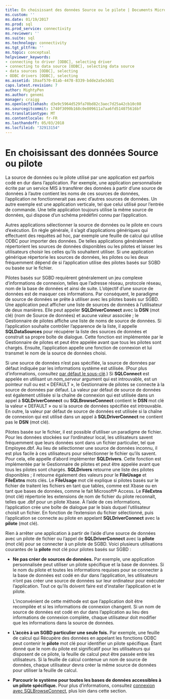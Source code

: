```yaml
---
title: En choisissant des données Source ou le pilote | Documents Microsoft
ms.custom: ''
ms.date: 01/19/2017
ms.prod: sql
ms.prod_service: connectivity
ms.reviewer: ''
ms.suite: sql
ms.technology: connectivity
ms.tgt_pltfrm: ''
ms.topic: conceptual
helpviewer_keywords:
- connecting to driver [ODBC], selecting driver
- connecting to data source [ODBC], selecting data source
- data sources [ODBC], selecting
- ODBC drivers [ODBC], selecting
ms.assetid: 10aaf570-01ab-4478-8339-bdde2a5e3dd1
caps.latest.revision: 7
author: MightyPen
ms.author: genemi
manager: craigg
ms.openlocfilehash: d3e9c5964d529fa70bd82c3aec7d25a42cb10c08
ms.sourcegitcommit: 1740f3090b168c0e809611a7aa6fd514075616bf
ms.translationtype: MT
ms.contentlocale: fr-FR
ms.lasthandoff: 05/03/2018
ms.locfileid: "32913154"
---
```

# <a name="choosing-a-data-source-or-driver"></a>En choisissant des données Source ou pilote
La source de données ou le pilote utilisé par une application est parfois codé en dur dans l’application. Par exemple, une application personnalisée écrite par un service MIS à transférer des données à partir d’une source de données à l’autre contient les noms de ces sources de données, l’application ne fonctionnerait pas avec d’autres sources de données. Un autre exemple est une application verticale, tel que celui utilisé pour l’entrée de commande. Une telle application toujours utilise la même source de données, qui dispose d’un schéma prédéfini connu par l’application.  
  
 Autres applications sélectionner la source de données ou le pilote en cours d’exécution. En règle générale, il s’agit d’applications génériques qui effectuent des requêtes ad hoc, par exemple une feuille de calcul qui utilise ODBC pour importer des données. De telles applications généralement répertorient les sources de données disponibles ou les pilotes et laisser les utilisateurs choisir les celles qu’ils souhaitent utiliser. Si une application générique répertorie les sources de données, les pilotes ou les deux fréquemment dépend de si l’application utilise des pilotes basés sur SGBD ou basée sur le fichier.  
  
 Pilotes basés sur SGBD requièrent généralement un jeu complexe d’informations de connexion, telles que l’adresse réseau, protocole réseau, nom de la base de données et ainsi de suite. L’objectif d’une source de données est de masquer ces informations. Par conséquent, le paradigme de source de données se prête à utiliser avec les pilotes basés sur SGBD. Une application peut afficher une liste de sources de données à l’utilisateur de deux manières. Elle peut appeler **SQLDriverConnect** avec la **DSN** (mot clé) (nom de Source de données) et aucune valeur associée ; le Gestionnaire de pilotes affiche une liste de noms de source de données. Si l’application souhaite contrôler l’apparence de la liste, il appelle **SQLDataSources** pour récupérer la liste des sources de données et construit sa propre boîte de dialogue. Cette fonction est implémentée par le Gestionnaire de pilotes et peut être appelée avant que tous les pilotes sont chargés. Ensuite, l’application appelle une fonction de connexion et lui transmet le nom de la source de données choisi.  
  
 Si une source de données n’est pas spécifiée, la source de données par défaut indiquée par les informations système est utilisée. (Pour plus d’informations, consultez [par défaut le sous-clé](../../../odbc/reference/install/default-subkey.md).) Si **SQLConnect** est appelée en utilisant un *nom_serveur* argument qui est introuvable, est un pointeur null ou est « DEFAULT », le Gestionnaire de pilotes se connecte à la source de données par défaut. La valeur par défaut de source de données est également utilisée si la chaîne de connexion qui est utilisée dans un appel à **SQLDriverConnect** ou **SQLBrowseConnect** contient le **DSN** mot clé la valeur « DEFAULT » ou si la source de données spécifiée est introuvable. En outre, la valeur par défaut de source de données est utilisée si la chaîne de connexion qui est utilisé dans un appel à **SQLDriverConnect** ne contient pas le **DSN** (mot clé).  
  
 Pilotes basée sur le fichier, il est possible d’utiliser un paradigme de fichier. Pour les données stockées sur l’ordinateur local, les utilisateurs savent fréquemment que leurs données sont dans un fichier particulier, tel que Employee.dbf. Au lieu de sélectionner une source de données inconnu, il est plus facile à ces utilisateurs pour sélectionner le fichier qu’ils savent. Pour cela, elle appelle d’abord implémenter **SQLDrivers**. Cette fonction est implémentée par le Gestionnaire de pilotes et peut être appelée avant que tous les pilotes sont chargés. **SQLDrivers** retourne une liste des pilotes disponibles ; il retourne également des valeurs pour le **FileUsage** et **FileExtns** mots clés. Le **FileUsage** mot clé explique si pilotes basés sur le fichier de traitent les fichiers en tant que tables, comme est Xbase ou en tant que bases de données, comme le fait Microsoft® Access. Le **FileExtns** (mot clé) répertorie les extensions de nom de fichier du pilote reconnaît, telles que .dbf pour un pilote Xbase. À l’aide de ces informations, l’application crée une boîte de dialogue par le biais duquel l’utilisateur choisit un fichier. En fonction de l’extension du fichier sélectionné, puis l’application se connecte au pilote en appelant **SQLDriverConnect** avec la **pilote** (mot clé).  
  
 Rien à arrêter une application à partir de l’aide d’une source de données avec un pilote de fichier ou l’appel de **SQLDriverConnect** avec la **pilote** (mot clé) pour se connecter à un pilote de SGBD. Voici plusieurs utilisations courantes de la **pilote** mot clé pour pilotes basés sur SGBD :  
  
-   **Ne pas créer de sources de données.** Par exemple, une application personnalisée peut utiliser un pilote spécifique et la base de données. Si le nom du pilote et toutes les informations requises pour se connecter à la base de données est codé en dur dans l’application, les utilisateurs n’ont pas créer une source de données sur leur ordinateur pour exécuter l’application. Tout ce qu’ils doivent faire est d’installer l’application et le pilote.  
  
     L’inconvénient de cette méthode est que l’application doit être recompilée et si les informations de connexion changent. Si un nom de source de données est codé en dur dans l’application au lieu des informations de connexion complète, chaque utilisateur doit modifier que les informations dans la source de données.  
  
-   **L’accès à un SGBD particulier une seule fois.** Par exemple, une feuille de calcul qui Récupère des données en appelant les fonctions ODBC peut contenir le **pilote** mot clé pour identifier un pilote spécifique. Étant donné que le nom du pilote est significatif pour les utilisateurs qui disposent de ce pilote, la feuille de calcul peut être passée entre les utilisateurs. Si la feuille de calcul contenue un nom de source de données, chaque utilisateur devra créer la même source de données pour utiliser la feuille de calcul.  
  
-   **Parcourir le système pour toutes les bases de données accessibles à un pilote spécifique.** Pour plus d’informations, consultez [connexion avec SQLBrowseConnect](../../../odbc/reference/develop-app/connecting-with-sqlbrowseconnect.md), plus loin dans cette section.
